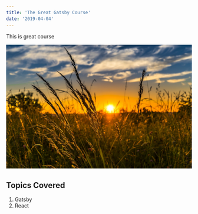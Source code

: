 ```yaml
---
title: 'The Great Gatsby Course'
date: '2019-04-04'
---
```


This is great course

![Grass](./summer-2391348_1280.jpg)

## Topics Covered

1. Gatsby
2. React
